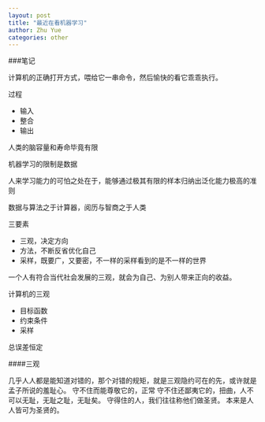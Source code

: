 ```yaml
---
layout: post
title: "最近在看机器学习"
author: Zhu Yue
categories: other
---
```



###笔记

计算机的正确打开方式，喂给它一串命令，然后愉快的看它乖乖执行。

过程

* 输入
* 整合
* 输出

人类的脑容量和寿命毕竟有限

机器学习的限制是数据

人来学习能力的可怕之处在于，能够通过极其有限的样本归纳出泛化能力极高的准则

数据与算法之于计算器，阅历与智商之于人类


三要素

* 三观，决定方向
* 方法，不断反省优化自己
* 采样，既要广，又要密，不一样的采样看到的是不一样的世界

一个人有符合当代社会发展的三观，就会为自己、为别人带来正向的收益。

计算机的三观

* 目标函数
* 约束条件
* 采样

总误差恒定

####三观

几乎人人都是能知道对错的，那个对错的规矩，就是三观隐约可在的先，或许就是孟子所说的羞耻心。
守不住而能尊敬它的，正常
守不住还鄙夷它的，扭曲，人不可以无耻，无耻之耻，无耻矣。
守得住的人，我们往往称他们做圣贤。
本来是人人皆可为圣贤的。
